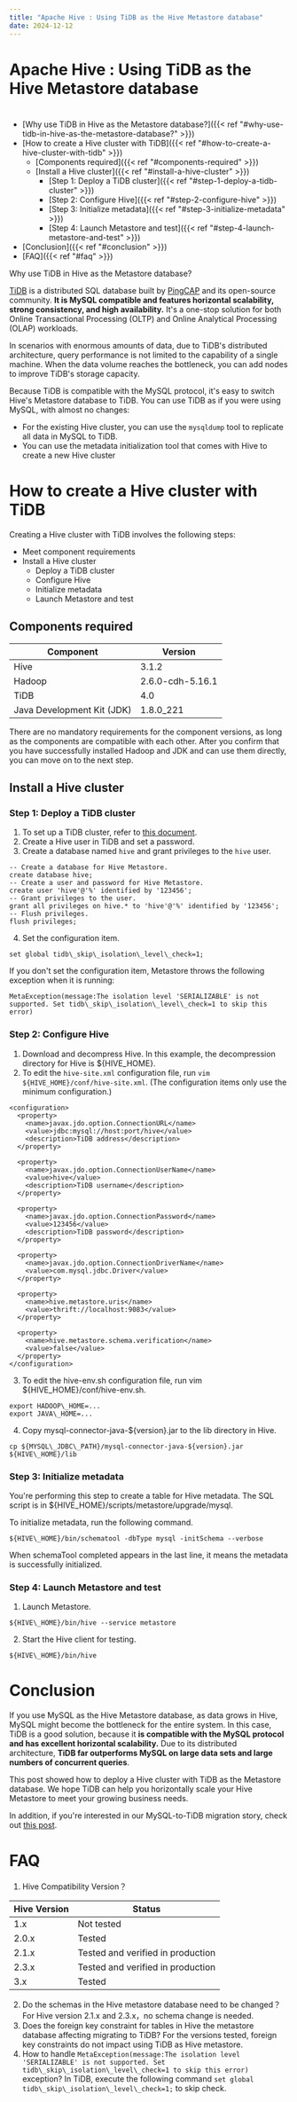 ```yaml
---
title: "Apache Hive : Using TiDB as the Hive Metastore database"
date: 2024-12-12
---
```


# Apache Hive : Using TiDB as the Hive Metastore database

# 
* [Why use TiDB in Hive as the Metastore database?]({{< ref "#why-use-tidb-in-hive-as-the-metastore-database?" >}})
* [How to create a Hive cluster with TiDB]({{< ref "#how-to-create-a-hive-cluster-with-tidb" >}})
	+ [Components required]({{< ref "#components-required" >}})
	+ [Install a Hive cluster]({{< ref "#install-a-hive-cluster" >}})
		- [Step 1: Deploy a TiDB cluster]({{< ref "#step-1-deploy-a-tidb-cluster" >}})
		- [Step 2: Configure Hive]({{< ref "#step-2-configure-hive" >}})
		- [Step 3: Initialize metadata]({{< ref "#step-3-initialize-metadata" >}})
		- [Step 4: Launch Metastore and test]({{< ref "#step-4-launch-metastore-and-test" >}})
* [Conclusion]({{< ref "#conclusion" >}})
* [FAQ]({{< ref "#faq" >}})

Why use TiDB in Hive as the Metastore database?

[TiDB](https://github.com/pingcap/tidb) is a distributed SQL database built by [PingCAP](https://pingcap.com/) and its open-source community. **It is MySQL compatible and features horizontal scalability, strong consistency, and high availability.** It's a one-stop solution for both Online Transactional Processing (OLTP) and Online Analytical Processing (OLAP) workloads.

In scenarios with enormous amounts of data, due to TiDB's distributed architecture, query performance is not limited to the capability of a single machine. When the data volume reaches the bottleneck, you can add nodes to improve TiDB's storage capacity.

Because TiDB is compatible with the MySQL protocol, it's easy to switch Hive's Metastore database to TiDB. You can use TiDB as if you were using MySQL, with almost no changes:

* For the existing Hive cluster, you can use the `mysqldump` tool to replicate all data in MySQL to TiDB.
* You can use the metadata initialization tool that comes with Hive to create a new Hive cluster

# How to create a Hive cluster with TiDB

Creating a Hive cluster with TiDB involves the following steps:

* Meet component requirements
* Install a Hive cluster
	+ Deploy a TiDB cluster
	+ Configure Hive
	+ Initialize metadata
	+ Launch Metastore and test

## Components required

| **Component** | **Version** |
| --- | --- |
| Hive | 3.1.2 |
| Hadoop | 2.6.0-cdh-5.16.1 |
| TiDB | 4.0 |
| Java Development Kit (JDK) | 1.8.0\_221 |

There are no mandatory requirements for the component versions, as long as the components are compatible with each other. After you confirm that you have successfully installed Hadoop and JDK and can use them directly, you can move on to the next step.

## Install a Hive cluster

### Step 1: Deploy a TiDB cluster

1. To set up a TiDB cluster, refer to [this document](https://docs.pingcap.com/tidb/stable/production-deployment-using-tiup).
2. Create a Hive user in TiDB and set a password.
3. Create a database named `hive` and grant privileges to the `hive` user.  

```
-- Create a database for Hive Metastore.
create database hive;
-- Create a user and password for Hive Metastore.
create user 'hive'@'%' identified by '123456';
-- Grant privileges to the user.
grant all privileges on hive.* to 'hive'@'%' identified by '123456';
-- Flush privileges.
flush privileges;
```
4. Set the configuration item. 

```
set global tidb\_skip\_isolation\_level\_check=1;
```

If you don't set the configuration item, Metastore throws the following exception when it is running: 

```
MetaException(message:The isolation level 'SERIALIZABLE' is not supported. Set tidb\_skip\_isolation\_level\_check=1 to skip this error)
```

### Step 2: Configure Hive

1. Download and decompress Hive. In this example, the decompression directory for Hive is ${HIVE\_HOME}.
2. To edit the `hive-site.xml` configuration file, run `vim ${HIVE_HOME}/conf/hive-site.xml`. (The configuration items only use the minimum configuration.)

```
<configuration>
  <property>
    <name>javax.jdo.option.ConnectionURL</name>
    <value>jdbc:mysql://host:port/hive</value>
    <description>TiDB address</description>
  </property>

  <property>  
    <name>javax.jdo.option.ConnectionUserName</name>
    <value>hive</value>
    <description>TiDB username</description>
  </property>

  <property>  
    <name>javax.jdo.option.ConnectionPassword</name>
    <value>123456</value>
    <description>TiDB password</description>
  </property>

  <property>
    <name>javax.jdo.option.ConnectionDriverName</name>
    <value>com.mysql.jdbc.Driver</value>
  </property>

  <property>
    <name>hive.metastore.uris</name>
    <value>thrift://localhost:9083</value>
  </property>

  <property>
    <name>hive.metastore.schema.verification</name>
    <value>false</value>
  </property>
</configuration>
```
3. To edit the hive-env.sh configuration file, run vim ${HIVE\_HOME}/conf/hive-env.sh.

```
export HADOOP\_HOME=...
export JAVA\_HOME=...
```
4. Copy mysql-connector-java-${version}.jar to the lib directory in Hive.

```
cp ${MYSQL\_JDBC\_PATH}/mysql-connector-java-${version}.jar ${HIVE\_HOME}/lib
```

### Step 3: Initialize metadata

You're performing this step to create a table for Hive metadata. The SQL script is in ${HIVE\_HOME}/scripts/metastore/upgrade/mysql.

To initialize metadata, run the following command.

```
${HIVE\_HOME}/bin/schematool -dbType mysql -initSchema --verbose
```

When schemaTool completed appears in the last line, it means the metadata is successfully initialized.

### Step 4: Launch Metastore and test

1. Launch Metastore.

```
${HIVE\_HOME}/bin/hive --service metastore
```
2. Start the Hive client for testing.

```
${HIVE\_HOME}/bin/hive
```

# Conclusion

If you use MySQL as the Hive Metastore database, as data grows in Hive, MySQL might become the bottleneck for the entire system. In this case, TiDB is a good solution, because it **is compatible with the MySQL protocol and has excellent horizontal scalability.** Due to its distributed architecture, **TiDB far outperforms MySQL on large data sets and large numbers of concurrent queries**.

This post showed how to deploy a Hive cluster with TiDB as the Metastore database. We hope TiDB can help you horizontally scale your Hive Metastore to meet your growing business needs.

In addition, if you're interested in our MySQL-to-TiDB migration story, check out [this post](https://en.pingcap.com/case-studies/horizontally-scaling-hive-metastore-database-by-migrating-from-mysql-to-tidb).

# FAQ

1. Hive Compatibility Version？

| Hive Version | Status |
| --- | --- |
| 1.x | Not tested |
| 2.0.x | Tested |
| 2.1.x | Tested and verified in production |
| 2.3.x | Tested and verified in production |
| 3.x | Tested |

2. Do the schemas in the Hive metastore database need to be changed？For Hive version 2.1.x and 2.3.x，no schema change is needed.
3. Does the foreign key constraint for tables in Hive the metastore database affecting migrating to TiDB? For the versions tested, foreign key constraints do not impact using TiDB as Hive metastore.
4. How to handle `MetaException(message:The isolation level 'SERIALIZABLE' is not supported. Set tidb\_skip\_isolation\_level\_check=1 to skip this error) ` exception? In TiDB, execute the following command `set global tidb\_skip\_isolation\_level\_check=1;` to skip check.

 

 

